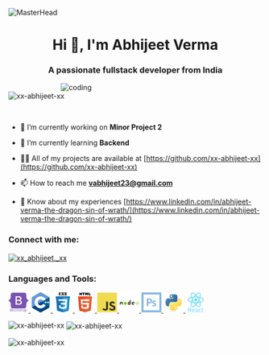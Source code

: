 ![MasterHead](https://www.softprodigy.com/wp-content/uploads/2021/07/full-stack-development-gif.gif)

<h1 align="center">Hi 👋, I'm Abhijeet Verma</h1>
<h3 align="center">A passionate fullstack developer from India</h3>

<img align="right" alt="coding" width="400" src="https://cdn.dribbble.com/users/1162077/screenshots/3848914/programmer.gif">

<p align="left"> <img src="https://komarev.com/ghpvc/?username=xx-abhijeet-xx&label=Profile%20views&color=0e75b6&style=flat" alt="xx-abhijeet-xx" /> </p>

<p align="left"> <a href="https://twitter.com/" target="blank"><img src="https://img.shields.io/twitter/follow/?logo=twitter&style=for-the-badge" alt="" /></a> </p>

- 🔭 I’m currently working on **Minor Project 2**

- 🌱 I’m currently learning **Backend**

- 👨‍💻 All of my projects are available at [https://github.com/xx-abhijeet-xx](https://github.com/xx-abhijeet-xx)

- 📫 How to reach me **vabhijeet23@gmail.com**

- 📄 Know about my experiences [https://www.linkedin.com/in/abhijeet-verma-the-dragon-sin-of-wrath/](https://www.linkedin.com/in/abhijeet-verma-the-dragon-sin-of-wrath/)

<h3 align="left">Connect with me:</h3>
<p align="left">
<a href="https://instagram.com/xx_abhijeet._xx" target="blank"><img align="center" src="https://raw.githubusercontent.com/rahuldkjain/github-profile-readme-generator/master/src/images/icons/Social/instagram.svg" alt="xx_abhijeet._xx" height="30" width="40" /></a>
</p>

<h3 align="left">Languages and Tools:</h3>
<p align="left"> <a href="https://getbootstrap.com" target="_blank" rel="noreferrer"> <img src="https://raw.githubusercontent.com/devicons/devicon/master/icons/bootstrap/bootstrap-plain-wordmark.svg" alt="bootstrap" width="40" height="40"/> </a> <a href="https://www.w3schools.com/cpp/" target="_blank" rel="noreferrer"> <img src="https://raw.githubusercontent.com/devicons/devicon/master/icons/cplusplus/cplusplus-original.svg" alt="cplusplus" width="40" height="40"/> </a> <a href="https://www.w3schools.com/css/" target="_blank" rel="noreferrer"> <img src="https://raw.githubusercontent.com/devicons/devicon/master/icons/css3/css3-original-wordmark.svg" alt="css3" width="40" height="40"/> </a> <a href="https://www.w3.org/html/" target="_blank" rel="noreferrer"> <img src="https://raw.githubusercontent.com/devicons/devicon/master/icons/html5/html5-original-wordmark.svg" alt="html5" width="40" height="40"/> </a> <a href="https://developer.mozilla.org/en-US/docs/Web/JavaScript" target="_blank" rel="noreferrer"> <img src="https://raw.githubusercontent.com/devicons/devicon/master/icons/javascript/javascript-original.svg" alt="javascript" width="40" height="40"/> </a> <a href="https://nodejs.org" target="_blank" rel="noreferrer"> <img src="https://raw.githubusercontent.com/devicons/devicon/master/icons/nodejs/nodejs-original-wordmark.svg" alt="nodejs" width="40" height="40"/> </a> <a href="https://www.photoshop.com/en" target="_blank" rel="noreferrer"> <img src="https://raw.githubusercontent.com/devicons/devicon/master/icons/photoshop/photoshop-line.svg" alt="photoshop" width="40" height="40"/> </a> <a href="https://www.python.org" target="_blank" rel="noreferrer"> <img src="https://raw.githubusercontent.com/devicons/devicon/master/icons/python/python-original.svg" alt="python" width="40" height="40"/> </a> <a href="https://reactjs.org/" target="_blank" rel="noreferrer"> <img src="https://raw.githubusercontent.com/devicons/devicon/master/icons/react/react-original-wordmark.svg" alt="react" width="40" height="40"/> </a> </p>

<p><img align="left" src="https://github-readme-stats.vercel.app/api/top-langs?username=xx-abhijeet-xx&show_icons=true&locale=en&layout=compact" alt="xx-abhijeet-xx" /></p>

<p>&nbsp;<img align="center" src="https://github-readme-stats.vercel.app/api?username=xx-abhijeet-xx&show_icons=true&locale=en" alt="xx-abhijeet-xx" /></p>

<p><img align="center" src="https://github-readme-streak-stats.herokuapp.com/?user=xx-abhijeet-xx&" alt="xx-abhijeet-xx" /></p>
